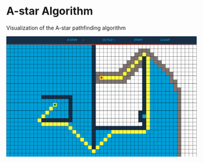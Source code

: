 # A-star Algorithm
Visualization of the A-star pathfinding algorithm

![Pathfinding example](/img/readme-example.png)
